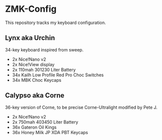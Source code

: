 # ZMK-Config

This repository tracks my keyboard configuration.

## Lynx aka Urchin

34-key keyboard inspired from sweep.

- 2x Nice!Nano v2
- 2x Nice!View display
- 2x 110mah 301230 Liter Battery
- 34x Kailh Low Profile Red Pro Choc Switches
- 34x MBK Choc Keycaps

## Calypso aka Corne

36-key version of Corne, to be precise Corne-Ultralight modified by Pete J.

- 2x Nice!Nano v2
- 2x 750mah 403450 Liter Battery
- 36x Gateron Oil Kings
- 36x Honey Milk JP XDA PBT Keycaps
